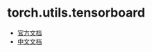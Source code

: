 # torch.utils.tensorboard
* [官方文档](https://pytorch.org/docs/stable/tensorboard.html)    
* [中文文档](https://pytorch.apachecn.org/docs/1.2/tensorboard.html)     


